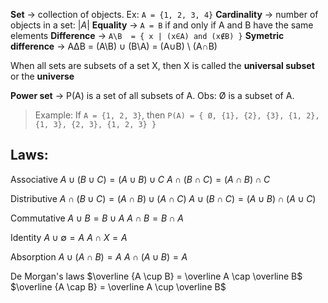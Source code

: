 __Set__ → collection of objects. Ex: `A = {1, 2, 3, 4}`
__Cardinality__ → number of objects in a set: $|A|$
__Equality__ → `A = B` if and only if A and B have the same elements
__Difference__ → `A\B  = { x | (x∈A) and (x∉B) }`
__Symetric difference__ → AΔB = (A\\B) ∪ (B\\A) = (A∪B) \\ (A∩B)

When all sets are subsets of a set X, then X is called the __universal subset__ or the __universe__

__Power set__ → P(A) is a set of all subsets of A. Obs: Ø is a subset of A.
> Example:
> If `A = {1, 2, 3}`, then `P(A) = { Ø, {1}, {2}, {3}, {1, 2}, {1, 3}, {2, 3}, {1, 2, 3} }`

## Laws:
Associative
$A \cup (B \cup C) = (A \cup B) \cup C$
$A \cap (B \cap C) = (A \cap B) \cap C$

Distributive
$A \cap (B \cup C) = (A \cap B) \cup (A \cap C)$
$A \cup (B \cap C) = (A \cup B) \cap (A \cup C)$

Commutative
$A \cup B = B \cup A$
$A \cap B = B \cap A$

Identity
$A \cup \emptyset = A$
$A \cap X = A$

Absorption
$A \cup (A \cap B) = A$
$A \cap (A \cup B) = A$

De Morgan's laws
$\overline {A \cup B} = \overline A \cap \overline B$
$\overline {A \cap B} = \overline A \cup \overline B$

